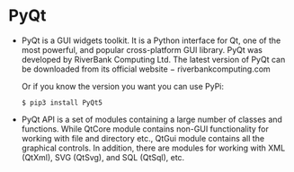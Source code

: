 # PyQt

- PyQt is a GUI widgets toolkit. It is a Python interface for Qt, one of the most powerful, and popular cross-platform GUI library. PyQt was developed by RiverBank Computing Ltd. The latest version of PyQt can be downloaded from its official website − riverbankcomputing.com
  
  Or if you know the version you want you can use PyPi:
  ```
  $ pip3 install PyQt5
  ```
  
- PyQt API is a set of modules containing a large number of classes and functions. While QtCore module contains non-GUI functionality for working with file and directory etc., QtGui module contains all the graphical controls. In addition, there are modules for working with XML (QtXml), SVG (QtSvg), and SQL (QtSql), etc.

